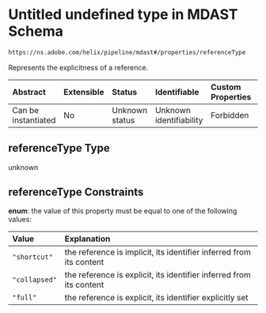 # Untitled undefined type in MDAST Schema

```txt
https://ns.adobe.com/helix/pipeline/mdast#/properties/referenceType
```

Represents the explicitness of a reference.

| Abstract            | Extensible | Status         | Identifiable            | Custom Properties | Additional Properties | Access Restrictions | Defined In                                                     |
| :------------------ | :--------- | :------------- | :---------------------- | :---------------- | :-------------------- | :------------------ | :------------------------------------------------------------- |
| Can be instantiated | No         | Unknown status | Unknown identifiability | Forbidden         | Allowed               | none                | [mdast.schema.json*](mdast.schema.json "open original schema") |

## referenceType Type

unknown

## referenceType Constraints

**enum**: the value of this property must be equal to one of the following values:

| Value         | Explanation                                                         |
| :------------ | :------------------------------------------------------------------ |
| `"shortcut"`  | the reference is implicit, its identifier inferred from its content |
| `"collapsed"` | the reference is explicit, its identifier inferred from its content |
| `"full"`      | the reference is explicit, its identifier explicitly set            |

